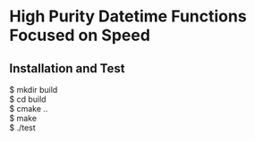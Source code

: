 # High Purity Datetime Functions Focused on Speed

## Installation and Test

$ mkdir build  
$ cd build  
$ cmake ..  
$ make  
$ ./test  
